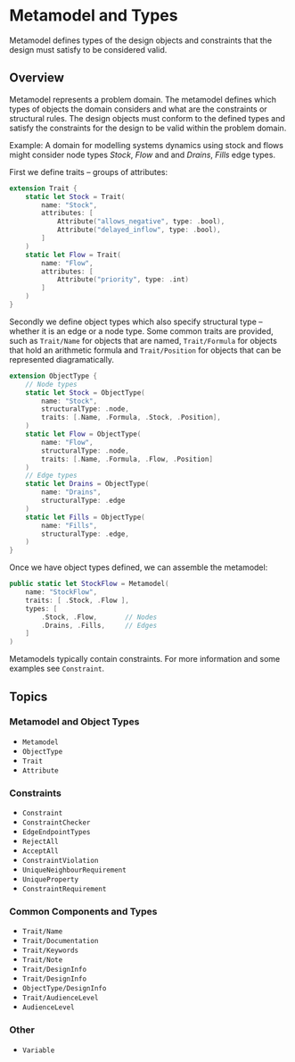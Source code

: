 # Metamodel and Types

Metamodel defines types of the design objects and constraints that the design
must satisfy to be considered valid.

## Overview

Metamodel represents a problem domain. The metamodel defines which types of
objects the domain considers and what are the constraints or structural rules.
The design objects must conform to the defined types and satisfy the constraints
for the design to be valid within the problem domain.

Example: A domain for modelling systems dynamics using stock and flows might
consider node types _Stock_, _Flow_ and and _Drains_, _Fills_ edge types.

First we define traits – groups of attributes:

```swift
extension Trait {
    static let Stock = Trait(
        name: "Stock",
        attributes: [
            Attribute("allows_negative", type: .bool),
            Attribute("delayed_inflow", type: .bool),
        ]
    )
    static let Flow = Trait(
        name: "Flow",
        attributes: [
            Attribute("priority", type: .int)
        ]
    )
}
```

Secondly we define object types which also specify structural type – whether
it is an edge or a node type. Some common traits are provided, such as
``Trait/Name`` for objects that are named, ``Trait/Formula`` for objects
that hold an arithmetic formula and ``Trait/Position`` for objects
that can be represented diagramatically.

```swift
extension ObjectType {
    // Node types
    static let Stock = ObjectType(
        name: "Stock",
        structuralType: .node,
        traits: [.Name, .Formula, .Stock, .Position],
    )
    static let Flow = ObjectType(
        name: "Flow",
        structuralType: .node,
        traits: [.Name, .Formula, .Flow, .Position]
    )
    // Edge types
    static let Drains = ObjectType(
        name: "Drains",
        structuralType: .edge
    )
    static let Fills = ObjectType(
        name: "Fills",
        structuralType: .edge,
    )
}
```

Once we have object types defined, we can assemble the metamodel:


```swift
public static let StockFlow = Metamodel(
    name: "StockFlow",
    traits: [ .Stock, .Flow ],
    types: [
        .Stock, .Flow,       // Nodes
        .Drains, .Fills,     // Edges
    ]
)
```

Metamodels typically contain constraints. For more information and some
examples see ``Constraint``.




## Topics

### Metamodel and Object Types

- ``Metamodel``
- ``ObjectType``
- ``Trait``
- ``Attribute``

### Constraints

- ``Constraint``
- ``ConstraintChecker``
- ``EdgeEndpointTypes``
- ``RejectAll``
- ``AcceptAll``
- ``ConstraintViolation``
- ``UniqueNeighbourRequirement``
- ``UniqueProperty``
- ``ConstraintRequirement``

### Common Components and Types

- ``Trait/Name``
- ``Trait/Documentation``
- ``Trait/Keywords``
- ``Trait/Note``
- ``Trait/DesignInfo``
- ``Trait/DesignInfo``
- ``ObjectType/DesignInfo``
- ``Trait/AudienceLevel``
- ``AudienceLevel``

### Other

- ``Variable``

